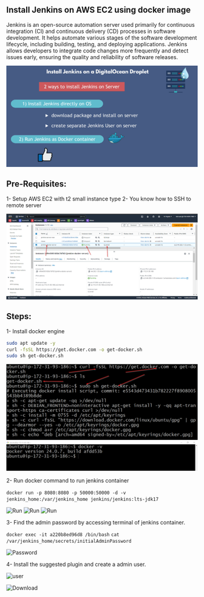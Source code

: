 ## Install Jenkins on AWS EC2 using docker image

Jenkins is an open-source automation server used primarily for continuous integration (CI) and continuous delivery (CD) processes in software development. It helps automate various stages of the software development lifecycle, including building, testing, and deploying applications. Jenkins allows developers to integrate code changes more frequently and detect issues early, ensuring the quality and reliability of software releases.

![Install options](./images/image-1.png)

## Pre-Requisites:

1- Setup AWS EC2 with t2 small instance type
2- You know how to SSH to remote server

![instance](./images/image-2.png)

## Steps:

1- Install docker engine

```bash
sudo apt update -y
curl -fsSL https://get.docker.com -o get-docker.sh
sudo sh get-docker.sh
```

![Installed](./images/image-3.png)
![Installed](./images/image-4.png)

2- Run docker command to run jenkins container

```docker run -p 8080:8080 -p 50000:50000 -d -v jenkins_home:/var/jenkins_home jenkins/jenkins:lts-jdk17```

![Run](./images/image-5.png)
![Run](./images/image-6.png)
![Run](./images/image-7.png)

3- Find the admin password by accessing terminal of jenkins container.

```docker exec -it a220b8ed96d8 /bin/bash```
```cat /var/jenkins_home/secrets/initialAdminPassword```

![Password](./images/image-8.png)

4- Install the suggested plugin and create a admin user.

![user](./images/image-9.png)

![Download](./images/image-10.png)
